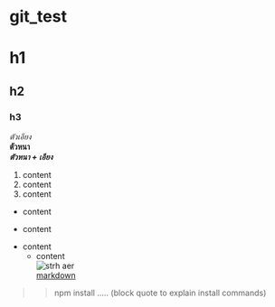 # git_test
# h1
## h2
### h3
*ตัวเอียง*  
**ตัวหนา**  
**_ตัวหนา + เอียง_**  

1. content
3. content
4. content

+ content
- content
* content
    * content  
![strh aer](https://jooin.com/images/nature01.jpg)  
[markdown](https://code.visualstudio.com/docs/languages/markdown)
>> npm install ..... (block quote to explain install commands)